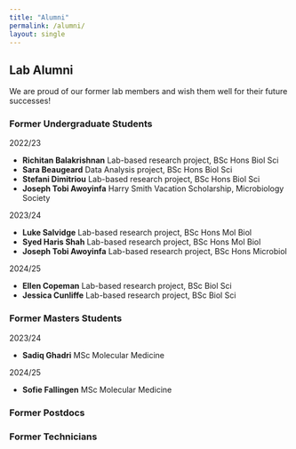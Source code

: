 ```yaml
---
title: "Alumni"
permalink: /alumni/
layout: single
---
```


## Lab Alumni

We are proud of our former lab members and wish them well for their future successes!

### Former Undergraduate Students
2022/23
- **Richitan Balakrishnan** Lab-based research project, BSc Hons Biol Sci
- **Sara Beaugeard** Data Analysis project, BSc Hons Biol Sci
- **Stefani Dimitriou** Lab-based research project, BSc Hons Biol Sci
- **Joseph Tobi Awoyinfa** Harry Smith Vacation Scholarship, Microbiology Society

2023/24
- **Luke Salvidge** Lab-based research project, BSc Hons Mol Biol
- **Syed Haris Shah** Lab-based research project, BSc Hons Mol Biol
- **Joseph Tobi Awoyinfa** Lab-based research project, BSc Hons Microbiol

2024/25
- **Ellen Copeman** Lab-based research project, BSc Biol Sci
- **Jessica Cunliffe** Lab-based research project, BSc Biol Sci

### Former Masters Students
2023/24
- **Sadiq Ghadri** MSc Molecular Medicine

2024/25
- **Sofie Fallingen** MSc Molecular Medicine

### Former Postdocs

### Former Technicians
